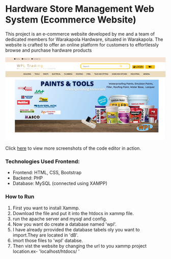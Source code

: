 # Hardware Store Management Web System (Ecommerce Website)

This project is an e-commerce website developed by me and a team of dedicated members for Warakapola Hardware, situated in Warakapola. The website is crafted to offer an online platform for customers to effortlessly browse and purchase hardware products


![Main Screenshot](.readme/1.png)

Click [here](Screenshot.md) to view more screenshots of the code editor in action.


### Technologies Used Frontend: 
  - Frontend: HTML, CSS, Bootstrap
  - Backend: PHP
  - Database: MySQL (connected using XAMPP)

### How to Run 
  1. First you want to install Xammp. 
  2. Download the file and put it into the htdocs in xammp file. 
  3. run the apache server and mysql and config. 
  4. Now you want do create a database named 'wpl'. 
  5. I have already prrovided the database tabels oly you want to import.They are located in 'dB'. 
  6. imort those files to 'wpl' databse. 
  7. Then vist the website by changing the url to you xammp project location.ex- 'localhost/htdocs/ '
